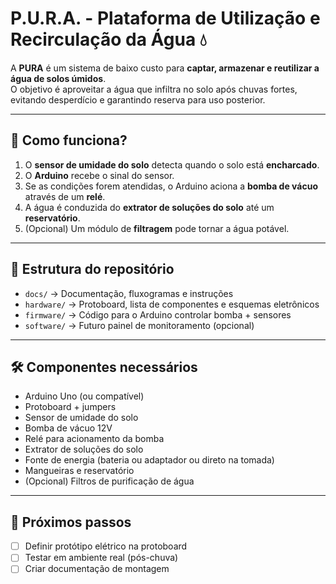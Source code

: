 # P.U.R.A. - Plataforma de Utilização e Recirculação da Água 💧

A **PURA** é um sistema de baixo custo para **captar, armazenar e reutilizar a água de solos úmidos**.  
O objetivo é aproveitar a água que infiltra no solo após chuvas fortes, evitando desperdício e garantindo reserva para uso posterior.

---

## 🔧 Como funciona?
1. O **sensor de umidade do solo** detecta quando o solo está **encharcado**.
2. O **Arduino** recebe o sinal do sensor.
3. Se as condições forem atendidas, o Arduino aciona a **bomba de vácuo** através de um **relé**.
4. A água é conduzida do **extrator de soluções do solo** até um **reservatório**.
5. (Opcional) Um módulo de **filtragem** pode tornar a água potável.

---

## 📂 Estrutura do repositório
- `docs/` → Documentação, fluxogramas e instruções  
- `hardware/` → Protoboard, lista de componentes e esquemas eletrônicos  
- `firmware/` → Código para o Arduino controlar bomba + sensores  
- `software/` → Futuro painel de monitoramento (opcional)  

---

## 🛠️ Componentes necessários
- Arduino Uno (ou compatível)
- Protoboard + jumpers
- Sensor de umidade do solo
- Bomba de vácuo 12V
- Relé para acionamento da bomba
- Extrator de soluções do solo
- Fonte de energia (bateria ou adaptador ou direto na tomada)
- Mangueiras e reservatório
- (Opcional) Filtros de purificação de água

---

## 🚀 Próximos passos
- [ ] Definir protótipo elétrico na protoboard
- [ ] Testar em ambiente real (pós-chuva)
- [ ] Criar documentação de montagem
